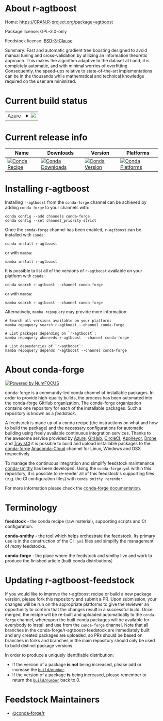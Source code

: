 About r-agtboost
================

Home: https://CRAN.R-project.org/package=agtboost

Package license: GPL-3.0-only

Feedstock license: [BSD-3-Clause](https://github.com/conda-forge/r-agtboost-feedstock/blob/main/LICENSE.txt)

Summary: Fast and automatic gradient tree boosting designed to avoid manual tuning and cross-validation by utilizing an information theoretic approach. This makes the algorithm adaptive to the dataset at hand; it is completely automatic, and with minimal worries of overfitting. Consequently, the speed-ups relative to state-of-the-art implementations can be in the thousands while mathematical and technical knowledge required on the user are minimized.

Current build status
====================


<table>
    
  <tr>
    <td>Azure</td>
    <td>
      <details>
        <summary>
          <a href="https://dev.azure.com/conda-forge/feedstock-builds/_build/latest?definitionId=16368&branchName=main">
            <img src="https://dev.azure.com/conda-forge/feedstock-builds/_apis/build/status/r-agtboost-feedstock?branchName=main">
          </a>
        </summary>
        <table>
          <thead><tr><th>Variant</th><th>Status</th></tr></thead>
          <tbody><tr>
              <td>linux_64_r_base4.0</td>
              <td>
                <a href="https://dev.azure.com/conda-forge/feedstock-builds/_build/latest?definitionId=16368&branchName=main">
                  <img src="https://dev.azure.com/conda-forge/feedstock-builds/_apis/build/status/r-agtboost-feedstock?branchName=main&jobName=linux&configuration=linux_64_r_base4.0" alt="variant">
                </a>
              </td>
            </tr><tr>
              <td>linux_64_r_base4.1</td>
              <td>
                <a href="https://dev.azure.com/conda-forge/feedstock-builds/_build/latest?definitionId=16368&branchName=main">
                  <img src="https://dev.azure.com/conda-forge/feedstock-builds/_apis/build/status/r-agtboost-feedstock?branchName=main&jobName=linux&configuration=linux_64_r_base4.1" alt="variant">
                </a>
              </td>
            </tr><tr>
              <td>osx_64_r_base4.0</td>
              <td>
                <a href="https://dev.azure.com/conda-forge/feedstock-builds/_build/latest?definitionId=16368&branchName=main">
                  <img src="https://dev.azure.com/conda-forge/feedstock-builds/_apis/build/status/r-agtboost-feedstock?branchName=main&jobName=osx&configuration=osx_64_r_base4.0" alt="variant">
                </a>
              </td>
            </tr><tr>
              <td>osx_64_r_base4.1</td>
              <td>
                <a href="https://dev.azure.com/conda-forge/feedstock-builds/_build/latest?definitionId=16368&branchName=main">
                  <img src="https://dev.azure.com/conda-forge/feedstock-builds/_apis/build/status/r-agtboost-feedstock?branchName=main&jobName=osx&configuration=osx_64_r_base4.1" alt="variant">
                </a>
              </td>
            </tr><tr>
              <td>win_64_r_base4.0</td>
              <td>
                <a href="https://dev.azure.com/conda-forge/feedstock-builds/_build/latest?definitionId=16368&branchName=main">
                  <img src="https://dev.azure.com/conda-forge/feedstock-builds/_apis/build/status/r-agtboost-feedstock?branchName=main&jobName=win&configuration=win_64_r_base4.0" alt="variant">
                </a>
              </td>
            </tr><tr>
              <td>win_64_r_base4.1</td>
              <td>
                <a href="https://dev.azure.com/conda-forge/feedstock-builds/_build/latest?definitionId=16368&branchName=main">
                  <img src="https://dev.azure.com/conda-forge/feedstock-builds/_apis/build/status/r-agtboost-feedstock?branchName=main&jobName=win&configuration=win_64_r_base4.1" alt="variant">
                </a>
              </td>
            </tr>
          </tbody>
        </table>
      </details>
    </td>
  </tr>
</table>

Current release info
====================

| Name | Downloads | Version | Platforms |
| --- | --- | --- | --- |
| [![Conda Recipe](https://img.shields.io/badge/recipe-r--agtboost-green.svg)](https://anaconda.org/conda-forge/r-agtboost) | [![Conda Downloads](https://img.shields.io/conda/dn/conda-forge/r-agtboost.svg)](https://anaconda.org/conda-forge/r-agtboost) | [![Conda Version](https://img.shields.io/conda/vn/conda-forge/r-agtboost.svg)](https://anaconda.org/conda-forge/r-agtboost) | [![Conda Platforms](https://img.shields.io/conda/pn/conda-forge/r-agtboost.svg)](https://anaconda.org/conda-forge/r-agtboost) |

Installing r-agtboost
=====================

Installing `r-agtboost` from the `conda-forge` channel can be achieved by adding `conda-forge` to your channels with:

```
conda config --add channels conda-forge
conda config --set channel_priority strict
```

Once the `conda-forge` channel has been enabled, `r-agtboost` can be installed with `conda`:

```
conda install r-agtboost
```

or with `mamba`:

```
mamba install r-agtboost
```

It is possible to list all of the versions of `r-agtboost` available on your platform with `conda`:

```
conda search r-agtboost --channel conda-forge
```

or with `mamba`:

```
mamba search r-agtboost --channel conda-forge
```

Alternatively, `mamba repoquery` may provide more information:

```
# Search all versions available on your platform:
mamba repoquery search r-agtboost --channel conda-forge

# List packages depending on `r-agtboost`:
mamba repoquery whoneeds r-agtboost --channel conda-forge

# List dependencies of `r-agtboost`:
mamba repoquery depends r-agtboost --channel conda-forge
```


About conda-forge
=================

[![Powered by
NumFOCUS](https://img.shields.io/badge/powered%20by-NumFOCUS-orange.svg?style=flat&colorA=E1523D&colorB=007D8A)](https://numfocus.org)

conda-forge is a community-led conda channel of installable packages.
In order to provide high-quality builds, the process has been automated into the
conda-forge GitHub organization. The conda-forge organization contains one repository
for each of the installable packages. Such a repository is known as a *feedstock*.

A feedstock is made up of a conda recipe (the instructions on what and how to build
the package) and the necessary configurations for automatic building using freely
available continuous integration services. Thanks to the awesome service provided by
[Azure](https://azure.microsoft.com/en-us/services/devops/), [GitHub](https://github.com/),
[CircleCI](https://circleci.com/), [AppVeyor](https://www.appveyor.com/),
[Drone](https://cloud.drone.io/welcome), and [TravisCI](https://travis-ci.com/)
it is possible to build and upload installable packages to the
[conda-forge](https://anaconda.org/conda-forge) [Anaconda-Cloud](https://anaconda.org/)
channel for Linux, Windows and OSX respectively.

To manage the continuous integration and simplify feedstock maintenance
[conda-smithy](https://github.com/conda-forge/conda-smithy) has been developed.
Using the ``conda-forge.yml`` within this repository, it is possible to re-render all of
this feedstock's supporting files (e.g. the CI configuration files) with ``conda smithy rerender``.

For more information please check the [conda-forge documentation](https://conda-forge.org/docs/).

Terminology
===========

**feedstock** - the conda recipe (raw material), supporting scripts and CI configuration.

**conda-smithy** - the tool which helps orchestrate the feedstock.
                   Its primary use is in the construction of the CI ``.yml`` files
                   and simplify the management of *many* feedstocks.

**conda-forge** - the place where the feedstock and smithy live and work to
                  produce the finished article (built conda distributions)


Updating r-agtboost-feedstock
=============================

If you would like to improve the r-agtboost recipe or build a new
package version, please fork this repository and submit a PR. Upon submission,
your changes will be run on the appropriate platforms to give the reviewer an
opportunity to confirm that the changes result in a successful build. Once
merged, the recipe will be re-built and uploaded automatically to the
`conda-forge` channel, whereupon the built conda packages will be available for
everybody to install and use from the `conda-forge` channel.
Note that all branches in the conda-forge/r-agtboost-feedstock are
immediately built and any created packages are uploaded, so PRs should be based
on branches in forks and branches in the main repository should only be used to
build distinct package versions.

In order to produce a uniquely identifiable distribution:
 * If the version of a package **is not** being increased, please add or increase
   the [``build/number``](https://docs.conda.io/projects/conda-build/en/latest/resources/define-metadata.html#build-number-and-string).
 * If the version of a package **is** being increased, please remember to return
   the [``build/number``](https://docs.conda.io/projects/conda-build/en/latest/resources/define-metadata.html#build-number-and-string)
   back to 0.

Feedstock Maintainers
=====================

* [@conda-forge/r](https://github.com/conda-forge/r/)


